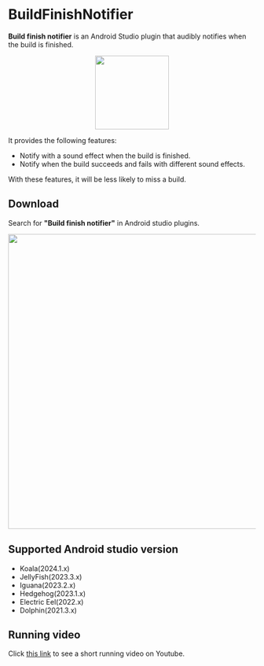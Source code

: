 # BuildFinishNotifier
**Build finish notifier** is an Android Studio plugin that audibly notifies when the build is finished. 

<p align="center">
  <image src="https://github.com/WonJoongLee/BuildFinishNotifier/assets/57510192/8e654f74-99b9-402b-a41b-759619ec1acb" width="150"/>
</p>

It provides the following features:
- Notify with a sound effect when the build is finished.
- Notify when the build succeeds and fails with different sound effects.

With these features, it will be less likely to miss a build.

## Download
Search for **"Build finish notifier"** in Android studio plugins.
<p align="center">
  <image src="https://github.com/WonJoongLee/BuildFinishNotifier/assets/57510192/a92f7208-76a1-4eef-ab6b-7ea540b821ed" width="600"/>
</p>

## Supported Android studio version
- Koala(2024.1.x)
- JellyFish(2023.3.x)
- Iguana(2023.2.x)
- Hedgehog(2023.1.x)
- Electric Eel(2022.x)
- Dolphin(2021.3.x)

## Running video
Click [this link](https://www.youtube.com/watch?v=mXABS3a5X-8) to see a short running video on Youtube.
